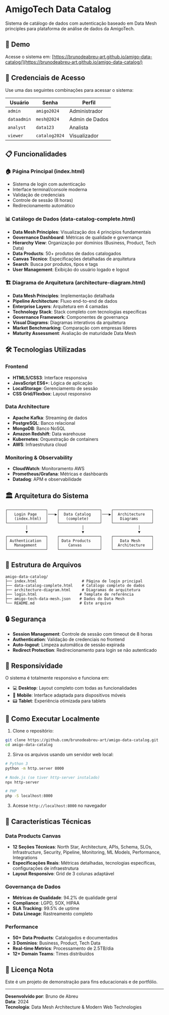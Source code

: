 # AmigoTech Data Catalog

Sistema de catálogo de dados com autenticação baseado em Data Mesh principles para plataforma de análise de dados da AmigoTech.

## 🚀 Demo

Acesse o sistema em: [https://brunodeabreu-art.github.io/amigo-data-catalog/](https://brunodeabreu-art.github.io/amigo-data-catalog/)

## 🔐 Credenciais de Acesso

Use uma das seguintes combinações para acessar o sistema:

| Usuário    | Senha        | Perfil     |
|------------|--------------|------------|
| `admin`    | `amigo2024`  | Administrador |
| `dataadmin`| `mesh@2024`  | Admin de Dados |
| `analyst`  | `data123`    | Analista |
| `viewer`   | `catalog2024`| Visualizador |

## 📋 Funcionalidades

### 🏠 Página Principal (index.html)
- Sistema de login com autenticação
- Interface terminal/console moderna
- Validação de credenciais
- Controle de sessão (8 horas)
- Redirecionamento automático

### 📊 Catálogo de Dados (data-catalog-complete.html)
- **Data Mesh Principles**: Visualização dos 4 princípios fundamentais
- **Governance Dashboard**: Métricas de qualidade e governança
- **Hierarchy View**: Organização por domínios (Business, Product, Tech Data)
- **Data Products**: 50+ produtos de dados catalogados
- **Canvas Técnico**: Especificações detalhadas de arquitetura
- **Search**: Busca por produtos, tipos e tags
- **User Management**: Exibição do usuário logado e logout

### 🏗️ Diagrama de Arquitetura (architecture-diagram.html)
- **Data Mesh Principles**: Implementação detalhada
- **Pipeline Architecture**: Fluxo end-to-end de dados
- **Enterprise Layers**: Arquitetura em 4 camadas
- **Technology Stack**: Stack completo com tecnologias específicas
- **Governance Framework**: Componentes de governança
- **Visual Diagrams**: Diagramas interativos da arquitetura
- **Market Benchmarking**: Comparação com empresas líderes
- **Maturity Assessment**: Avaliação de maturidade Data Mesh

## 🛠️ Tecnologias Utilizadas

### Frontend
- **HTML5/CSS3**: Interface responsiva
- **JavaScript ES6+**: Lógica de aplicação
- **LocalStorage**: Gerenciamento de sessão
- **CSS Grid/Flexbox**: Layout responsivo

### Data Architecture
- **Apache Kafka**: Streaming de dados
- **PostgreSQL**: Banco relacional
- **MongoDB**: Banco NoSQL
- **Amazon Redshift**: Data warehouse
- **Kubernetes**: Orquestração de containers
- **AWS**: Infraestrutura cloud

### Monitoring & Observability
- **CloudWatch**: Monitoramento AWS
- **Prometheus/Grafana**: Métricas e dashboards
- **Datadog**: APM e observabilidade

## 🏛️ Arquitetura do Sistema

```
┌─────────────────┐    ┌──────────────────┐    ┌─────────────────┐
│   Login Page    │───▶│  Data Catalog    │───▶│  Architecture   │
│   (index.html)  │    │   (complete)     │    │   Diagrams      │
└─────────────────┘    └──────────────────┘    └─────────────────┘
         │                        │                        │
         ▼                        ▼                        ▼
┌─────────────────┐    ┌──────────────────┐    ┌─────────────────┐
│ Authentication  │    │ Data Products    │    │   Data Mesh     │
│   Management    │    │    Canvas        │    │  Architecture   │
└─────────────────┘    └──────────────────┘    └─────────────────┘
```

## 📁 Estrutura de Arquivos

```
amigo-data-catalog/
├── index.html                    # Página de login principal
├── data-catalog-complete.html    # Catálogo completo de dados
├── architecture-diagram.html     # Diagramas de arquitetura
├── login.html                   # Template de referência
├── amigo-tech-data-mesh.json    # Dados do Data Mesh
└── README.md                    # Este arquivo
```

## 🔒 Segurança

- **Session Management**: Controle de sessão com timeout de 8 horas
- **Authentication**: Validação de credenciais no frontend
- **Auto-logout**: Limpeza automática de sessão expirada
- **Redirect Protection**: Redirecionamento para login se não autenticado

## 📱 Responsividade

O sistema é totalmente responsivo e funciona em:
- 💻 **Desktop**: Layout completo com todas as funcionalidades
- 📱 **Mobile**: Interface adaptada para dispositivos móveis
- 📟 **Tablet**: Experiência otimizada para tablets

## 🚀 Como Executar Localmente

1. Clone o repositório:
```bash
git clone https://github.com/brunodeabreu-art/amigo-data-catalog.git
cd amigo-data-catalog
```

2. Sirva os arquivos usando um servidor web local:
```bash
# Python 3
python -m http.server 8000

# Node.js (se tiver http-server instalado)
npx http-server

# PHP
php -S localhost:8000
```

3. Acesse `http://localhost:8000` no navegador

## 🌟 Características Técnicas

### Data Products Canvas
- **12 Seções Técnicas**: North Star, Architecture, APIs, Schema, SLOs, Infrastructure, Security, Pipeline, Monitoring, ML Models, Performance, Integrations
- **Especificações Reais**: Métricas detalhadas, tecnologias específicas, configurações de infraestrutura
- **Layout Responsivo**: Grid de 3 colunas adaptável

### Governança de Dados
- **Métricas de Qualidade**: 94.2% de qualidade geral
- **Compliance**: LGPD, SOX, HIPAA
- **SLA Tracking**: 99.5% de uptime
- **Data Lineage**: Rastreamento completo

### Performance
- **50+ Data Products**: Catalogados e documentados
- **3 Domínios**: Business, Product, Tech Data
- **Real-time Metrics**: Processamento de 2.5TB/dia
- **12+ Domain Teams**: Times distribuídos

## 📄 Licença Nota

Este é um projeto de demonstração para fins educacionais e de portfólio.

---

**Desenvolvido por**: Bruno de Abreu  
**Data**: 2024  
**Tecnologia**: Data Mesh Architecture & Modern Web Technologies 